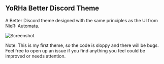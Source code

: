 ## YoRHa Better Discord Theme

A Better Discord theme designed with the same principles as the UI from NieR: Automata.

![Screenshot](https://i.imgur.com/i5E8PSX.png)

Note: This is my first theme, so the code is sloppy and there will be bugs. Feel free to open up an issue if you find anything you feel could be improved or needs attention.
